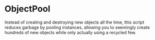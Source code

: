 ObjectPool
==========

Instead of creating and destroying new objects all the time, this script reduces garbage by pooling instances, allowing you to seemingly create hundreds of new objects while only actually using a recycled few.
